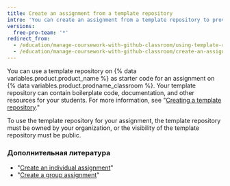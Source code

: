 ```yaml
---
title: Create an assignment from a template repository
intro: 'You can create an assignment from a template repository to provide starter code, documentation, and other resources to your students.'
versions:
  free-pro-team: '*'
redirect_from:
  - /education/manage-coursework-with-github-classroom/using-template-repos-for-assignments
  - /education/manage-coursework-with-github-classroom/create-an-assignment-from-a-template-repository
---
```


You can use a template repository on {% data variables.product.product_name %} as starter code for an assignment on {% data variables.product.prodname_classroom %}. Your template repository can contain boilerplate code, documentation, and other resources for your students. For more information, see "[Creating a template repository](/github/creating-cloning-and-archiving-repositories/creating-a-template-repository)."

To use the template repository for your assignment, the template repository must be owned by your organization, or the visibility of the template repository must be public.

### Дополнительная литература

- "[Create an individual assignment](/education/manage-coursework-with-github-classroom/create-an-individual-assignment)"
- "[Create a group assignment](/education/manage-coursework-with-github-classroom/create-a-group-assignment)"
